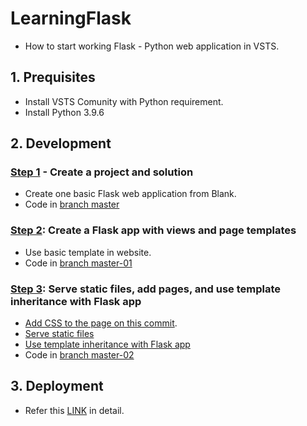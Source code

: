 # LearningFlask
- How to start working Flask - Python web application in VSTS.

## 1. Prequisites
- Install VSTS Comunity with Python requirement.
- Install Python 3.9.6

## 2. Development
### [Step 1](https://docs.microsoft.com/en-us/visualstudio/python/learn-flask-visual-studio-step-01-project-solution?view=vs-2019) - Create a project and solution
- Create one basic Flask web application from Blank.
- Code in [branch master](https://github.com/vihongphuc/LearningFlask)

### [Step 2](https://docs.microsoft.com/en-us/visualstudio/python/learn-flask-visual-studio-step-02-create-app?view=vs-2019): Create a Flask app with views and page templates
- Use basic template in website.
- Code in [branch master-01](https://github.com/vihongphuc/LearningFlask/tree/master-01)

### [Step 3](https://docs.microsoft.com/en-us/visualstudio/python/learn-flask-visual-studio-step-03-serve-static-files-add-pages?view=vs-2019): Serve static files, add pages, and use template inheritance with Flask app
- [Add CSS to the page on this commit](https://github.com/vihongphuc/LearningFlask/commit/544add7550982f9212a359f9dbea4b7f117d9483).
- [Serve static files](https://github.com/vihongphuc/LearningFlask/commit/4c11e6515f57c0d8e868249a4b0137274b93485d)
- [Use template inheritance with Flask app](https://github.com/vihongphuc/LearningFlask/commit/7800d77125e1528bcef584592b5a83d1253ece31)
- Code in [branch master-02](https://github.com/vihongphuc/LearningFlask/tree/master-02)



## 3. Deployment
- Refer this [LINK](https://hongphucvi.blogspot.com/2021/08/python-flask-create-web-application.html) in detail.
